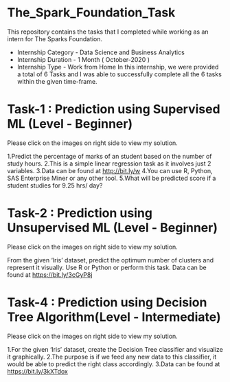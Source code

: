 # The_Spark_Foundation_Task
This repository contains the tasks that I completed while working as an intern for The Sparks Foundation.

* Internship Category - Data Science and Business Analytics
* Internship Duration - 1 Month ( October-2020 )
* Internship Type - Work from Home
In this internship, we were provided a total of 6 Tasks and I was able to successfully complete all the 6 tasks within the given time-frame.



# Task-1 : Prediction using Supervised ML (Level - Beginner)
Please click on the images on right side to view my solution.

1.Predict the percentage of marks of an student based on the number of study hours.
2.This is a simple linear regression task as it involves just 2 variables.
3.Data can be found at http://bit.ly/w
4.You can use R, Python, SAS Enterprise Miner or any other tool.
5.What will be predicted score if a student studies for 9.25 hrs/ day?

# Task-2 : Prediction using Unsupervised ML (Level - Beginner)
Please click on the images on right side to view my solution.

From the given ‘Iris’ dataset, predict the optimum number of clusters and represent it visually.
Use R or Python or perform this task.
Data can be found at https://bit.ly/3cGyP8j

# Task-4 : Prediction using Decision Tree Algorithm(Level - Intermediate)
Please click on the images on right side to view my solution.

1.For the given ‘Iris’ dataset, create the Decision Tree classifier and visualize it graphically.
2.The purpose is if we feed any new data to this classifier, it would be able to predict the right class accordingly.
3.Data can be found at https://bit.ly/3kXTdox

